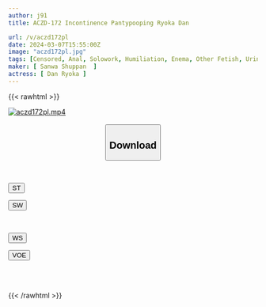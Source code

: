 ```yaml
---
author: j91
title: ACZD-172 Incontinence Pantypooping Ryoka Dan

url: /v/aczd172pl
date: 2024-03-07T15:55:00Z
image: "aczd172pl.jpg"
tags: [Censored, Anal, Solowork, Humiliation, Enema, Other Fetish, Urination, Scatology, Defecation, Submissive Woman	]
maker: [ Sanwa Shuppan  ]
actress: [ Dan Ryoka ]
---
```



{{< rawhtml >}}

<div class="video" data-videoid="D2xJjQbj03HVoQ">
    <a href="javascript:;">
        <img src="/v/aczd172pl/aczd172pl.jpg" width="WIDTH" height="HEIGHT" alt="aczd172pl.mp4" loading="lazy">
    </a>
</div>

<script type="text/javascript" src="https://j91.asia/asset/on-demand-st.js"></script>

<br>
  <link rel="stylesheet" href="https://j91.asia/asset/bs5.css">
  
  <center>
  <button class="btn btn-primary" type="button" data-bs-toggle="collapse" data-bs-target=".multi-collapse" aria-expanded="false" aria-controls="multiCollapseExample1 multiCollapseExample2"><h2>Download</h2></button></center>
</p>
<div class="row">
  <div class="col">
    <div class="collapse multi-collapse" id="multiCollapseExample1">
      <div class="card card-body">
	      	      <br>
<div class="buttons">  
<p><a href="https://streamtape.to/v/D2xJjQbj03HVoQ" target="_blank"><button class="btn-hover color-3"><i class="fa fa-download"></i> ST</button></a></p>
<p><a href="https://cdnwish.com/r112juu9j9iv" target="_blank"><button class="btn-hover color-2"><i class="fa fa-download"></i> SW</button></a></p></div>
    </div>
  </div>
</div>
  <div class="col">
    <div class="collapse multi-collapse" id="multiCollapseExample2">
      <div class="card card-body">
	      <br>
<div class="buttons">
<p><a href="https://wolfstream.tv/pl8vvryive1j"><button class="btn-hover color-9"><i class="fa fa-download"></i> WS</button></a></p>
<p><a href="https://voe.sx/d/prwkgmeirl9u"><button class="btn-hover color-8"><i class="fa fa-download"></i> VOE</button></a></p></div>
<br><br>
      </div>
    </div>
  </div>
</div>

{{< /rawhtml >}}